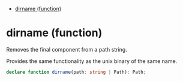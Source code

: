 - [dirname (function)](#dirname-function)

# dirname (function)

Removes the final component from a path string.

Provides the same functionality as the unix binary of the same name.

```ts
declare function dirname(path: string | Path): Path;
```
